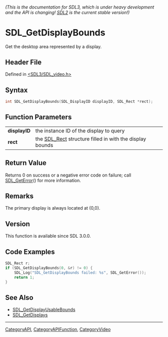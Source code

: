 ###### (This is the documentation for SDL3, which is under heavy development and the API is changing! [SDL2](https://wiki.libsdl.org/SDL2/) is the current stable version!)
# SDL_GetDisplayBounds

Get the desktop area represented by a display.

## Header File

Defined in [<SDL3/SDL_video.h>](https://github.com/libsdl-org/SDL/blob/main/include/SDL3/SDL_video.h)

## Syntax

```c
int SDL_GetDisplayBounds(SDL_DisplayID displayID, SDL_Rect *rect);

```

## Function Parameters

|                   |                                                                      |
| ----------------- | -------------------------------------------------------------------- |
| **displayID**     | the instance ID of the display to query                              |
| **rect**          | the [SDL_Rect](SDL_Rect) structure filled in with the display bounds |

## Return Value

Returns 0 on success or a negative error code on failure; call
[SDL_GetError](SDL_GetError)() for more information.

## Remarks

The primary display is always located at (0,0).

## Version

This function is available since SDL 3.0.0.

## Code Examples

```c
SDL_Rect r;
if (SDL_GetDisplayBounds(0, &r) != 0) {
    SDL_Log("SDL_GetDisplayBounds failed: %s", SDL_GetError());
    return 1;
}
```

## See Also

- [SDL_GetDisplayUsableBounds](SDL_GetDisplayUsableBounds)
- [SDL_GetDisplays](SDL_GetDisplays)

----
[CategoryAPI](CategoryAPI), [CategoryAPIFunction](CategoryAPIFunction), [CategoryVideo](CategoryVideo)

